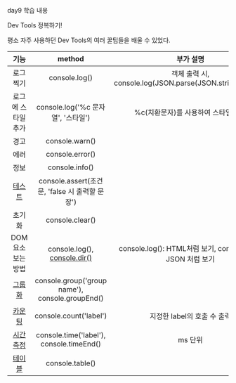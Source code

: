 day9 학습 내용

Dev Tools 정복하기!

평소 자주 사용하던 Dev Tools의 여러 꿀팁들을 배울 수 있었다.

|                             기능                             |                            method                            |                          부가 설명                          |
| :----------------------------------------------------------: | :----------------------------------------------------------: | :---------------------------------------------------------: |
|                          로그 찍기                           |                        console.log()                         | 객체 출력 시, console.log(JSON.parse(JSON.stringify(obj)))  |
|                      로그에 스타일 추가                      |              console.log('%c 문자열', '스타일')              |             %c(치환문자)를 사용하여 스타일 설정             |
|                             경고                             |                        console.warn()                        |                                                             |
|                             에러                             |                       console.error()                        |                                                             |
|                             정보                             |                        console.info()                        |                                                             |
| [테스트](https://developer.mozilla.org/en-US/docs/Web/API/console/assert) |        console.assert(조건문, 'false 시 출력할 문장')        |                                                             |
|                            초기화                            |                       console.clear()                        |                                                             |
|                      DOM 요소 보는 방법                      | console.log(), [console.dir()](https://developer.mozilla.org/en-US/docs/Web/API/console/dir) | console.log(): HTML처럼 보기, console.dir(): JSON 처럼 보기 |
| [그룹화](https://developer.mozilla.org/ko/docs/Web/API/console/group) |       console.group('group name'), console.groupEnd()        |                                                             |
| [카운팅](https://developer.mozilla.org/ko/docs/Web/API/console/count) |                    console.count('label')                    |                 지정한 label의 호출 수 출력                 |
| [시간 측정](https://developer.mozilla.org/ko/docs/Web/API/console/time) |           console.time('label'), console.timeEnd()           |                           ms 단위                           |
| [테이블](https://developer.mozilla.org/en-US/docs/Web/API/console/table) |                       console.table()                        |                                                             |

